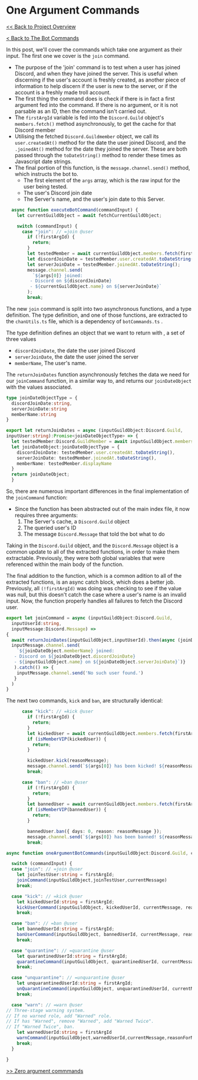 # One Argument Commands

[<< Back to Project Overview](../defenderProject.md)

[< Back to The Bot Commands](../botCommands.md)

In this post, we'll cover the commands which take one argument as their input. The first one we cover is the `join` command.

- The purpose of the 'join' command is to test when a user has joined Discord, and when they have joined the server. This is useful when discerning if the user's account is freshly created, as another piece of information to help discern if the user is new to the server, or if the account is a freshly made troll account.
- The first thing the command does is check if there is in fact a first argument fed into the command. If there is no argument, or it is not parsable as an ID, then the command isn't carried out.
- The `firstArgId` variable is fed into the `Discord.Guild` object's `members.fetch()` method asynchronously, to get the cache for that Discord member
- Utilising the fetched `Discord.Guildmember` object, we call its `user.createdAt()` method for the date the user joined Discord, and the `.joinedAt()` method for the date they joined the server. These are both passed through the `toDateString()` method to render these times as Javascript date strings.
- The final portion of this function, is the `message.channel.send()` method, which instructs the bot to. 
  - The first element of the `args` array, which is the raw input for the user being tested.
  - The user's Discord join date
  - The Server's name, and the user's join date to this Server.

```typescript
  async function executeBotCommand(commandInput) {
    let currentGuildObject = await fetchCurrentGuildObject;

    switch (commandInput) {
      case "join": // =join @user
        if (!firstArgId) {
          return;
        }
        let testedMember = await currentGuildObject.members.fetch(firstArgId);
        let discordJoinDate = testedMember.user.createdAt.toDateString();
        let serverJoinDate = testedMember.joinedAt.toDateString();
        message.channel.send(
          `${args[0]} joined:
         - Discord on ${discordJoinDate}
         - ${currentGuildObject.name} on ${serverJoinDate}`
        );
        break;
```

The new `join` command is split into two asynchronous functions, and a type definition. The type definition, and one of those functions, are extracted to the `chanUtils.ts` file, which is a dependency of `botCommands.ts` .

The type definition defines an object that we want to return with , a set of three values
  - `discordJoinDate`, the date the user joined Discord
  - `serverJoinDate`, the date the user joined the server
  - `memberName`, The user's name.
  
The `returnJoinDates` function asynchronously fetches the data we need for our `joinCommand` function, in a similar way to, and returns our `joinDateObject` with the values associated.

```typescript
type joinDateObjectType = {
  discordJoinDate:string,
  serverJoinDate:string
  memberName:string
}

export let returnJoinDates = async (inputGuildObject:Discord.Guild, 
inputUser:string):Promise<joinDateObjectType> => {
  let testedMember:Discord.GuildMember = await inputGuildObject.members.fetch(inputUser);
  let joinDateObject:joinDateObjectType = {
    discordJoinDate: testedMember.user.createdAt.toDateString(),
    serverJoinDate: testedMember.joinedAt.toDateString(),
    memberName: testedMember.displayName
  }
  return joinDateObject;
  }
```

So, there are numerous important differences in the final implementation of the `joinCommand` function:
- Since the function has been abstracted out of the main index file, it now requires three arguments:
  1. The Server's cache, a `Discord.Guild` object
  2. The queried user's ID 
  3. The message `Discord.Message` that told the bot what to do
  
Taking in the `Discord.Guild` object, and the `Discord.Message` object is a common update to all of the extracted functions, in order to make them extractable. Previously, they were both global variables that were referenced within the main body of the function.

The final addition to the function, which is a common adition to all of the extracted functions, is an async catch block, which does a better job. Previously, all  `(!firstArgId)` was doing was checking to see if the value was null, but this doesn't catch the case where a user's name is an invalid input. Now, the function properly handles all failures to fetch the Discord user.

```typescript
export let joinCommand = async (inputGuildObject:Discord.Guild, 
  inputUserId:string, 
  inputMessage:Discord.Message) =>
{
  await returnJoinDates(inputGuildObject,inputUserId).then(async (joinDateObject) => {
  inputMessage.channel.send(
    `${joinDateObject.memberName} joined:
   - Discord on ${joinDateObject.discordJoinDate}
   - ${inputGuildObject.name} on ${joinDateObject.serverJoinDate}`)}
   ).catch(() => {
    inputMessage.channel.send('No such user found.')
   }
  )
}
```

The next two commands, `kick` and `ban`, are structurally identical:
```typescript
      case "kick": // =kick @user
        if (!firstArgId) {
          return;
        }
        let kickedUser = await currentGuildObject.members.fetch(firstArgId);
        if (isMemberVIP(kickedUser)) {
          return;
        }

        kickedUser.kick(reasonMessage);
        message.channel.send(`${args[0]} has been kicked! ${reasonMessage}`);
        break;

      case "ban": // =ban @user
        if (!firstArgId) {
          return;
        }
        let bannedUser = await currentGuildObject.members.fetch(firstArgId);
        if (isMemberVIP(bannedUser)) {
          return;
        }

        bannedUser.ban({ days: 0, reason: reasonMessage });
        message.channel.send(`${args[0]} has been banned! ${reasonMessage}`);
        break;
```



```typescript
async function oneArgumentBotCommands(inputGuildObject:Discord.Guild, commandInput) {

  switch (commandInput) {
  case "join": // =join @user
    let joinTestUser:string = firstArgId;
    joinCommand(inputGuildObject,joinTestUser,currentMessage)
    break;

  case "kick": // =kick @user
    let kickedUserId:string = firstArgId;
    kickUserCommand(inputGuildObject, kickedUserId, currentMessage, reasonForModeration)
    break;

  case "ban": // =ban @user
    let bannedUserId:string = firstArgId;
    banUserCommand(inputGuildObject, bannedUserId, currentMessage, reasonForModeration)
    break;

  case "quarantine": // =quarantine @user
    let quarantinedUserId:string = firstArgId;
    quarantineCommand(inputGuildObject, quarantinedUserId, currentMessage, reasonForModeration)
    break;

  case "unquarantine": // =unquarantine @user
    let unquarantinedUserId:string = firstArgId;
    unQuarantineCommand(inputGuildObject, unquarantinedUserId, currentMessage, reasonForModeration)
    break;

  case "warn": // =warn @user
// Three-stage warning system. 
// If no warned role, add "Warned" role. 
// If has "Warned", remove "Warned", add "Warned Twice". 
// If "Warned Twice", ban.
    let warnedUserId:string = firstArgId
    warnCommand(inputGuildObject,warnedUserId,currentMessage,reasonForModeration)
    break;
  }

}
```

[>> Zero argument commmands](zeroArgs.md)
